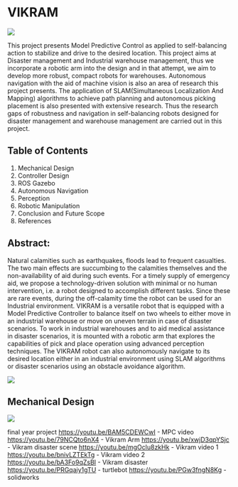 # VIKRAM

![](https://github.com/manoharbhat/VIKRAM/blob/main/Images/Screenshot%20from%202021-07-15%2023-33-34.png?raw=true)

This project presents Model Predictive Control as applied to self-balancing action to stabilize
and drive to the desired location. This project aims at Disaster management and Industrial warehouse
management, thus we incorporate a robotic arm into the design and in that attempt, we
aim to develop more robust, compact robots for warehouses. Autonomous navigation
with the aid of machine vision is also an area of research this project presents. The
application of SLAM(Simultaneous Localization And Mapping) algorithms to achieve
path planning and autonomous picking placement is also presented with extensive
research. Thus the research gaps of robustness and navigation in self-balancing robots
designed for disaster management and warehouse management are carried out in this
project.

## Table of Contents


1. Mechanical Design
3. Controller Design
4. ROS Gazebo
5. Autonomous Navigation
6. Perception
7. Robotic Manipulation
8. Conclusion and Future Scope
9. References

## Abstract:
Natural calamities such as earthquakes, floods lead to frequent casualties. The two main effects are succumbing to the calamities themselves and the non-availability of aid during such events. For a timely supply of emergency aid, we propose a technology-driven solution with minimal or no human intervention, i.e. a robot designed to accomplish different tasks. Since these are rare events, during the off-calamity time the robot can be used for an Industrial environment. VIKRAM is a versatile robot that is equipped with a Model Predictive Controller to balance itself on two wheels to either move in an industrial warehouse or move on uneven terrain in case of disaster scenarios. To work in industrial warehouses and to aid medical assistance in disaster scenarios, it is mounted with a robotic arm that explores the capabilities of pick and place operation using advanced perception techniques. The VIKRAM robot can also autonomously navigate to its desired location either in an industrial environment using SLAM algorithms or disaster scenarios using an obstacle avoidance algorithm.

![](https://github.com/manoharbhat/VIKRAM/blob/main/Images/vikram%203.png?raw=true)
 

## Mechanical Design

![](https://github.com/manoharbhat/Images/vikram-isometric.JPG?raw=true)

final year project
https://youtu.be/BAM5CDEWCwI - MPC video
https://youtu.be/79NCQto6nX4 - Vikram Arm
https://youtu.be/xwjD3qpYSjc - Vikram disaster scene
https://youtu.be/mgOclu8zkHk - Vikram video 1
https://youtu.be/bnivLZTEkTg - Vikram video 2
https://youtu.be/bA3Fo9qZsBI - Vikram disaster
https://youtu.be/PRGqaiy1gTU - turtlebot
https://youtu.be/PGw3fngN8Kg -  solidworks

